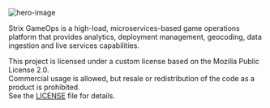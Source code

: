 
![hero-image](https://storage.googleapis.com/strix-landing-articles/landing-main-screenshots/landing-hero-image.png)

Strix GameOps is a high-load, microservices-based game operations platform that provides analytics, deployment management, geocoding, data ingestion and live services capabilities.

This project is licensed under a custom license based on the Mozilla Public License 2.0.  
Commercial usage is allowed, but resale or redistribution of the code as a product is prohibited.  
See the [LICENSE](./LICENSE.md) file for details.
